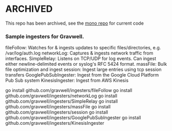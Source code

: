# ARCHIVED

This repo has been archived, see the [mono repo](https://github.com/gravwell/gravwell) for current code

### Sample ingesters for Gravwell.

fileFollow: Watches for & ingests updates to specific files/directories, e.g. /var/log/auth.log
networkLog: Captures & ingests network traffic from interfaces.
SimpleRelay: Listens on TCP/UDP for log events. Can ingest either newline-delimited events or syslog's RFC 5424 format.
massFile:  Bulk file optimization and ingest
session:   Ingest large entries using tcp session transfers
GooglePubSubIngester: Ingest from the Google Cloud Platform Pub Sub system
KinesisIngester:  Ingest from AWS Kinesis

go install github.com/gravwell/ingesters/fileFollow
go install github.com/gravwell/ingesters/networkLog
go install github.com/gravwell/ingesters/SimpleRelay
go install github.com/gravwell/ingesters/massFile
go install github.com/gravwell/ingesters/session
go install github.com/gravwell/ingesters/GooglePubSubIngester
go install github.com/gravwell/ingesters/KinesisIngester

